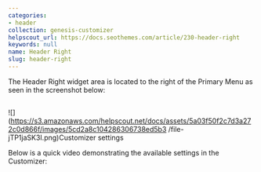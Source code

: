 ```yaml
---
categories:
- header
collection: genesis-customizer
helpscout_url: https://docs.seothemes.com/article/230-header-right
keywords: null
name: Header Right
slug: header-right
---
```

The Header Right widget area is located to the right of the Primary Menu as
seen in the screenshot below:

##
![](https://s3.amazonaws.com/helpscout.net/docs/assets/5a03f50f2c7d3a272c0d866f/images/5cd2a8c104286306738ed5b3
/file-jTP1jaSK3I.png)Customizer settings

Below is a quick video demonstrating the available settings in the Customizer:


